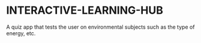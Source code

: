 # INTERACTIVE-LEARNING-HUB
A quiz app that tests the user on environmental subjects such as the type of energy, etc.
